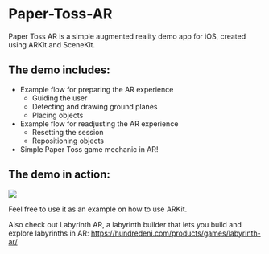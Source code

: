 # Paper-Toss-AR
Paper Toss AR is a simple augmented reality demo app for iOS, created using ARKit and SceneKit.

## The demo includes:
- Example flow for preparing the AR experience
  - Guiding the user
  - Detecting and drawing ground planes
  - Placing objects
- Example flow for readjusting the AR experience
  - Resetting the session
  - Repositioning objects
- Simple Paper Toss game mechanic in AR!

## The demo in action:

![](screenrecording.gif)

Feel free to use it as an example on how to use ARKit.

Also check out Labyrinth AR, a labyrinth builder that lets you build and explore labyrinths in AR: https://hundredeni.com/products/games/labyrinth-ar/
